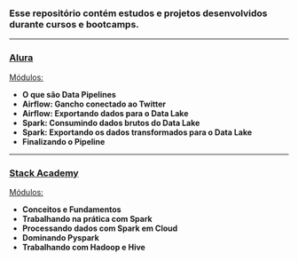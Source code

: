 ### Esse repositório contém estudos e projetos desenvolvidos durante cursos e bootcamps.

- - -
### [Alura](https://cursos.alura.com.br/course/engenharia-dados-apache-airflow)

<u> Módulos: </u>
* **O que são Data Pipelines**
* **Airflow: Gancho conectado ao Twitter**
* **Airflow: Exportando dados para o Data Lake**
* **Spark: Consumindo dados brutos do Data Lake**
* **Spark: Exportando os dados transformados para o Data Lake**
* **Finalizando o Pipeline**

- - -
### [Stack Academy](https://stacktecnologias.com.br)

<u> Módulos: </u>
* **Conceitos e Fundamentos**
* **Trabalhando na prática com Spark**
* **Processando dados com Spark em Cloud**
* **Dominando Pyspark**
* **Trabalhando com Hadoop e Hive**


